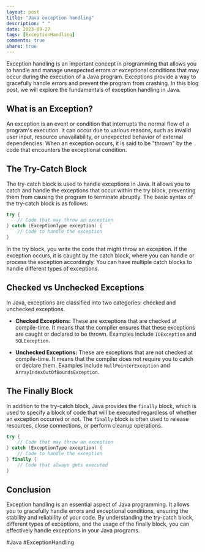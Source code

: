 ```yaml
---
layout: post
title: "Java exception handling"
description: " "
date: 2023-09-27
tags: [ExceptionHandling]
comments: true
share: true
---
```


Exception handling is an important concept in programming that allows you to handle and manage unexpected errors or exceptional conditions that may occur during the execution of a Java program. Exceptions provide a way to gracefully handle errors and prevent the program from crashing. In this blog post, we will explore the fundamentals of exception handling in Java.

## What is an Exception?

An exception is an event or condition that interrupts the normal flow of a program's execution. It can occur due to various reasons, such as invalid user input, resource unavailability, or unexpected behavior of external dependencies. When an exception occurs, it is said to be "thrown" by the code that encounters the exceptional condition.

## The Try-Catch Block

The try-catch block is used to handle exceptions in Java. It allows you to catch and handle the exceptions that occur within the try block, preventing them from causing the program to terminate abruptly. The basic syntax of the try-catch block is as follows:

```java
try {
    // Code that may throw an exception
} catch (ExceptionType exception) {
    // Code to handle the exception
}
```

In the try block, you write the code that might throw an exception. If the exception occurs, it is caught by the catch block, where you can handle or process the exception accordingly. You can have multiple catch blocks to handle different types of exceptions.

## Checked vs Unchecked Exceptions

In Java, exceptions are classified into two categories: checked and unchecked exceptions.

- **Checked Exceptions:** These are exceptions that are checked at compile-time. It means that the compiler ensures that these exceptions are caught or declared to be thrown. Examples include `IOException` and `SQLException`.

- **Unchecked Exceptions:** These are exceptions that are not checked at compile-time. It means that the compiler does not require you to catch or declare them. Examples include `NullPointerException` and `ArrayIndexOutOfBoundsException`.

## The Finally Block

In addition to the try-catch block, Java provides the `finally` block, which is used to specify a block of code that will be executed regardless of whether an exception occurred or not. The `finally` block is often used to release resources, close connections, or perform cleanup operations.

```java
try {
    // Code that may throw an exception
} catch (ExceptionType exception) {
    // Code to handle the exception
} finally {
    // Code that always gets executed
}
```

## Conclusion 

Exception handling is an essential aspect of Java programming. It allows you to gracefully handle errors and exceptional conditions, ensuring the stability and reliability of your code. By understanding the try-catch block, different types of exceptions, and the usage of the finally block, you can effectively handle exceptions in your Java programs.

#Java #ExceptionHandling